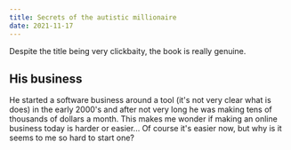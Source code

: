 ```yaml
---
title: Secrets of the autistic millionaire
date: 2021-11-17
---
```


Despite the title being very clickbaity, the book is really genuine.

## His business
He started a software business around a tool (it's not very clear what is does) in the early 2000's and after not very long he was making tens of thousands of dollars a month.
This makes me wonder if making an online business today is harder or easier... Of course it's easier now, but why is it seems to me so hard to start one?